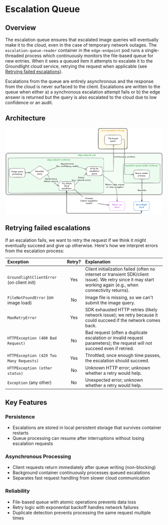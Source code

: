 # Escalation Queue

## Overview

The escalation queue ensures that escalated image queries will eventually make it to the cloud, even in the case of temporary network outages. The `escalation-queue-reader` container in the `edge-endpoint` pod runs a single-threaded process which continuously monitors the file-based queue for new entries. When it sees a queued item it attempts to escalate it to the Groundlight cloud service, retrying the request when applicable (see [Retrying failed escalations](#retrying-failed-escalations)).

Escalations from the queue are entirely asynchronous and the response from the cloud is never surfaced to the client. Escalations are written to the queue when either a) a synchronous escalation attempt fails or b) the edge answer is returned but the query is also escalated to the cloud due to low confidence or an audit. 

## Architecture

<img src="images/escalation-queue-flow.png" alt="Escalation queue flow" width="1200"/>

## Retrying failed escalations

If an escalation fails, we want to retry the request if we think it might eventually succeed and give up otherwise. Here's how we interpret errors from the escalation process:

| Exception                                  | Retry? | Explanation |
| :--------------------------------------    | :----: | :---------- |
| `GroundlightClientError` (on client init)  | Yes    | Client initialization failed (often no internet or transient SDK/client issue). We retry since it may start working again (e.g., when connectivity returns). |
| `FileNotFoundError` (on image load)        | No     | Image file is missing, so we can't submit the image query. |
| `MaxRetryError`                            | Yes    | SDK exhausted HTTP retries (likely network issue); we retry because it could succeed if the network comes back. |
| `HTTPException (400 Bad Request)`          | No     | Bad request (often a duplicate escalation or invalid request parameters); the request will not succeed even if retried. |
| `HTTPException (429 Too Many Requests)`    | Yes    | Throttled; once enough time passes, the escalation should succeed. |
| `HTTPException (other status)`             | No     | Unknown HTTP error; unknown whether a retry would help. |
| `Exception` (any other)                    | No     | Unexpected error; unknown whether a retry would help. |


## Key Features

### Persistence
- Escalations are stored in local persistent storage that survives container restarts
- Queue processing can resume after interruptions without losing escalation requests

### Asynchronous Processing
- Client requests return immediately after queue writing (non-blocking)
- Background container continuously processes queued escalations
- Separates fast request handling from slower cloud communication

### Reliability
- File-based queue with atomic operations prevents data loss
- Retry logic with exponential backoff handles network failures
- Duplicate detection prevents processing the same request multiple times

